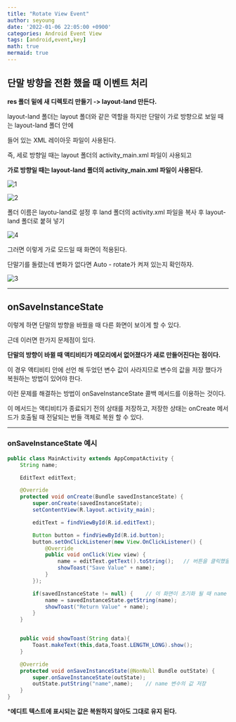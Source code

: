 ```yaml
---
title: "Rotate View Event"
author: seyoung
date: '2022-01-06 22:05:00 +0900'
categories: Android Event View
tags: [android,event,key]
math: true
mermaid: true
---
```


## 단말 방향을 전환 했을 때 이벤트 처리

**res 폴더 밑에 새 디렉토리 만들기 -> layout-land 만든다.**

layout-land 폴더는 layout 폴더와 같은 역할을 하지만 단말이 가로 방향으로 보일 때는 layout-land 폴더 안에 

들어 있는 XML 레이아웃 파일이 사용된다.

즉, 세로 방향일 때는 layout 폴더의 activity_main.xml 파일이 사용되고 

**가로 방향일 때는 layout-land 폴더의 activity_main.xml 파일이 사용된다.**

![1](https://user-images.githubusercontent.com/54762273/148387647-a18f13d5-9378-414e-898e-83c1f014bd61.PNG)


![2](https://user-images.githubusercontent.com/54762273/148386837-bda87379-c66d-4a9d-8770-76a58f7d3773.PNG)

폴더 이름은 layotu-land로 설정 후 land 폴더의 activity.xml 파일을 복사 후 layout-land 폴더로 붙혀 넣기

![4](https://user-images.githubusercontent.com/54762273/148386973-5c773e10-271b-4d21-8f78-5707b7fda4ff.PNG)

그러면 이렇게 가로 모드일 때 화면이 적용된다.

단말기를 돌렸는데 변화가 없다면 Auto - rotate가 켜져 있는지 확인하자.

![3](https://user-images.githubusercontent.com/54762273/148387011-9e551cd8-1116-4cf3-9e9f-d71a061b8bc9.PNG)

---

## onSaveInstanceState

이렇게 하면 단말의 방향을 바꿨을 때 다른 화면이 보이게 할 수 있다.

근데 이러면 한가지 문제점이 있다.

**단말의 방향이 바뀔 때 액티비티가 메모리에서 없어졌다가 새로 만들어진다는 점이다.**

이 경우 액티비티 안에 선언 해 두었던 변수 값이 사라지므로 변수의 값을 저장 했다가 복원하는 방법이 있어야 한다.

이런 문제를 해결하는 방법이 onSaveInstanceState 콜백 메서드를 이용하는 것이다. 

이 메서드는 액티비티가 종료되기 전의 상태를 저장하고, 저장한 상태는 onCreate 메서드가 호출될 때 전달되는 번들 객체로 복원 할 수 있다.

---

### onSaveInstanceState 예시 

```java
public class MainActivity extends AppCompatActivity {
    String name;

    EditText editText;

    @Override
    protected void onCreate(Bundle savedInstanceState) {
        super.onCreate(savedInstanceState);
        setContentView(R.layout.activity_main);

        editText = findViewById(R.id.editText);

        Button button = findViewById(R.id.button);
        button.setOnClickListener(new View.OnClickListener() {
            @Override
            public void onClick(View view) {
                name = editText.getText().toString();   // 버튼을 클릭했을 때 사용자가 입력한 값을 name 변수에 할당
                showToast("Save Value" + name);
            }
        });

        if(savedInstanceState != null) {    // 이 화면이 초기화 될 때 name 변수의 값 복원
            name = savedInstanceState.getString(name);
            showToast("Return Value" + name);
        }
    }


    public void showToast(String data){
        Toast.makeText(this,data,Toast.LENGTH_LONG).show();
    }

    @Override
    protected void onSaveInstanceState(@NonNull Bundle outState) {
        super.onSaveInstanceState(outState);
        outState.putString("name",name);    // name 변수의 값 저장
    }   
}

```

***에디트 텍스트에 표시되는 값은 복원하지 않아도 그대로 유지 된다.**